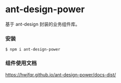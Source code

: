 # ant-design-power
基于 ant-design 封装的业务组件库。


### 安装
```
$ npm i ant-design-power
```

### 组件使用文档
https://hwjfqr.github.io/ant-design-power/docs-dist/